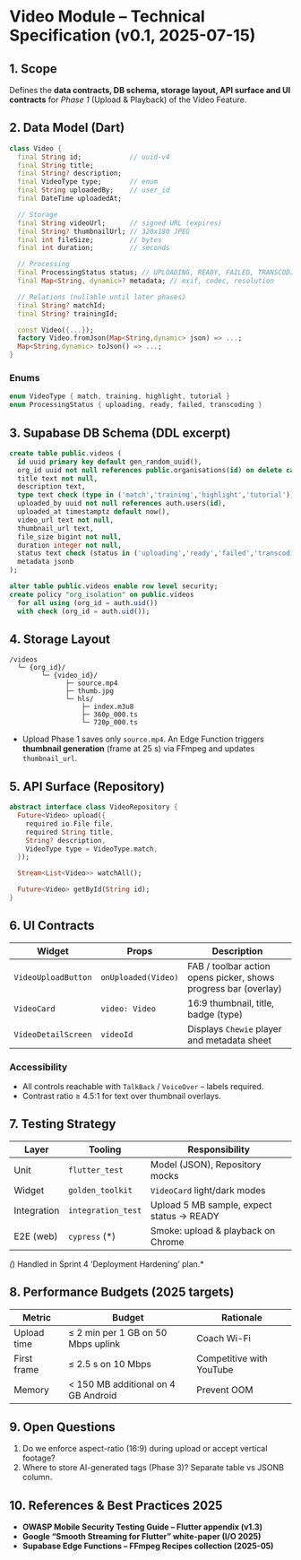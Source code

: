 # Video Module – Technical Specification (v0.1, 2025-07-15)

## 1. Scope
Defines the **data contracts, DB schema, storage layout, API surface and UI contracts** for *Phase 1* (Upload & Playback) of the Video Feature.

## 2. Data Model (Dart)

```dart
class Video {
  final String id;            // uuid-v4
  final String title;
  final String? description;
  final VideoType type;       // enum
  final String uploadedBy;    // user_id
  final DateTime uploadedAt;

  // Storage
  final String videoUrl;      // signed URL (expires)
  final String? thumbnailUrl; // 320x180 JPEG
  final int fileSize;         // bytes
  final int duration;         // seconds

  // Processing
  final ProcessingStatus status; // UPLOADING, READY, FAILED, TRANSCODING
  final Map<String, dynamic>? metadata; // exif, codec, resolution

  // Relations (nullable until later phases)
  final String? matchId;
  final String? trainingId;

  const Video({...});
  factory Video.fromJson(Map<String,dynamic> json) => ...;
  Map<String,dynamic> toJson() => ...;
}
```

### Enums
```dart
enum VideoType { match, training, highlight, tutorial }
enum ProcessingStatus { uploading, ready, failed, transcoding }
```

## 3. Supabase DB Schema (DDL excerpt)

```sql
create table public.videos (
  id uuid primary key default gen_random_uuid(),
  org_id uuid not null references public.organisations(id) on delete cascade,
  title text not null,
  description text,
  type text check (type in ('match','training','highlight','tutorial')),
  uploaded_by uuid not null references auth.users(id),
  uploaded_at timestamptz default now(),
  video_url text not null,
  thumbnail_url text,
  file_size bigint not null,
  duration integer not null,
  status text check (status in ('uploading','ready','failed','transcoding')) default 'uploading',
  metadata jsonb
);

alter table public.videos enable row level security;
create policy "org_isolation" on public.videos
  for all using (org_id = auth.uid())
  with check (org_id = auth.uid());
```

## 4. Storage Layout

```
/videos
  └─ {org_id}/
        └─ {video_id}/
              ├─ source.mp4
              ├─ thumb.jpg
              └─ hls/
                  ├─ index.m3u8
                  ├─ 360p_000.ts
                  └─ 720p_000.ts
```

* Upload Phase 1 saves only `source.mp4`. An Edge Function triggers **thumbnail generation** (frame at 25 s) via FFmpeg and updates `thumbnail_url`.

## 5. API Surface (Repository)

```dart
abstract interface class VideoRepository {
  Future<Video> upload({
    required io.File file,
    required String title,
    String? description,
    VideoType type = VideoType.match,
  });

  Stream<List<Video>> watchAll();

  Future<Video> getById(String id);
}
```

## 6. UI Contracts

| Widget | Props | Description |
|--------|-------|-------------|
| `VideoUploadButton` | `onUploaded(Video)` | FAB / toolbar action opens picker, shows progress bar (overlay) |
| `VideoCard` | `video: Video` | 16:9 thumbnail, title, badge (type) |
| `VideoDetailScreen` | `videoId` | Displays `Chewie` player and metadata sheet |

### Accessibility
* All controls reachable with `TalkBack` / `VoiceOver` – labels required.
* Contrast ratio ≥ 4.5:1 for text over thumbnail overlays.

## 7. Testing Strategy

| Layer | Tooling | Responsibility |
|-------|---------|---------------|
| Unit | `flutter_test` | Model (JSON), Repository mocks |
| Widget | `golden_toolkit` | `VideoCard` light/dark modes |
| Integration | `integration_test` | Upload 5 MB sample, expect status → READY |
| E2E (web) | `cypress` (*) | Smoke: upload & playback on Chrome |

*(*) Handled in Sprint 4 ‘Deployment Hardening’ plan.*

## 8. Performance Budgets (2025 targets)

| Metric | Budget | Rationale |
|--------|--------|-----------|
| Upload time | ≤ 2 min per 1 GB on 50 Mbps uplink | Coach Wi-Fi |
| First frame | ≤ 2.5 s on 10 Mbps | Competitive with YouTube |
| Memory | < 150 MB additional on 4 GB Android | Prevent OOM |

## 9. Open Questions

1. Do we enforce aspect-ratio (16:9) during upload or accept vertical footage?  
2. Where to store AI-generated tags (Phase 3)? Separate table vs JSONB column.

## 10. References & Best Practices 2025

* **OWASP Mobile Security Testing Guide – Flutter appendix (v1.3)**
* **Google “Smooth Streaming for Flutter” white-paper (I/O 2025)**
* **Supabase Edge Functions – FFmpeg Recipes collection (2025-05)**
